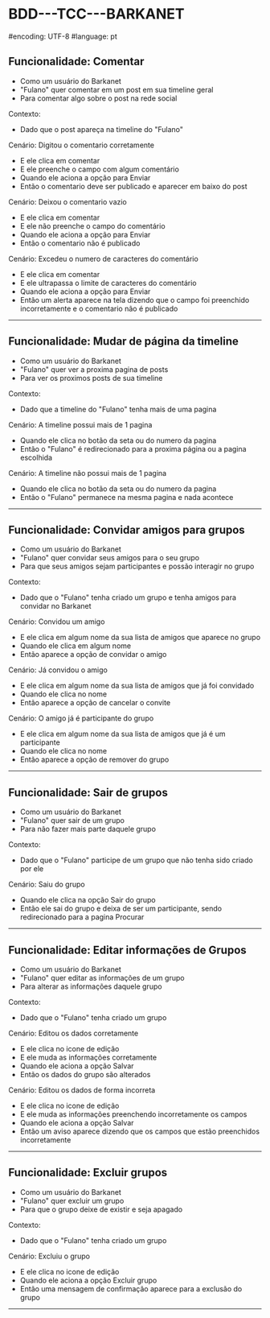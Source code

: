 # BDD---TCC---BARKANET
#encoding: UTF-8
#language: pt

Funcionalidade: Comentar
-
 - Como um usuário do Barkanet
 - "Fulano" quer comentar em um post em sua timeline geral
 - Para comentar algo sobre o post na rede social

Contexto:
 - Dado que o post apareça na timeline do "Fulano"

Cenário: Digitou o comentario corretamente
 - E ele clica em comentar
 - E ele preenche o campo com algum comentário
 - Quando ele aciona a opção para Enviar
 - Então o comentario deve ser publicado e aparecer em baixo do post

Cenário: Deixou o comentario vazio
 - E ele clica em comentar
 - E ele não preenche o campo do comentário
 - Quando ele aciona a opção para Enviar
 - Então o comentario não é publicado

Cenário: Excedeu o numero de caracteres do comentário
 - E ele clica em comentar
 - E ele ultrapassa o limite de caracteres do comentário
 - Quando ele aciona a opção para Enviar
 - Então um alerta aparece na tela dizendo que o campo foi preenchido incorretamente e o comentario não é publicado

--------------------------------------------------------------------------------------------------------------

Funcionalidade: Mudar de página da timeline
-
 - Como um usuário do Barkanet
 - "Fulano" quer ver a proxima pagina de posts
 - Para ver os proximos posts de sua timeline

Contexto:
 - Dado que a timeline do "Fulano" tenha mais de uma pagina

Cenário: A timeline possui mais de 1 pagina
 - Quando ele clica no botão da seta ou do numero da pagina
 - Então o "Fulano" é redirecionado para a proxima página ou a pagina escolhida

Cenário: A timeline não possui mais de 1 pagina
 - Quando ele clica no botão da seta ou do numero da pagina
 - Então o "Fulano" permanece na mesma pagina e nada acontece

--------------------------------------------------------------------------------------------------------------

Funcionalidade: Convidar amigos para grupos
-
 - Como um usuário do Barkanet
 - "Fulano" quer convidar seus amigos para o seu grupo
 - Para que seus amigos sejam participantes e possão interagir no grupo

Contexto:
 - Dado que o "Fulano" tenha criado um grupo e tenha amigos para convidar no Barkanet

Cenário: Convidou um amigo
 - E ele clica em algum nome da sua lista de amigos que aparece no grupo
 - Quando ele clica em algum nome
 - Então aparece a opção de convidar o amigo

Cenário: Já convidou o amigo
 - E ele clica em algum nome da sua lista de amigos que já foi convidado
 - Quando ele clica no nome
 - Então aparece a opção de cancelar o convite

Cenário: O amigo já é participante do grupo
 - E ele clica em algum nome da sua lista de amigos que já é um participante
 - Quando ele clica no nome
 - Então aparece a opção de remover do grupo

--------------------------------------------------------------------------------------------------------------

Funcionalidade: Sair de grupos
-
 - Como um usuário do Barkanet
 - "Fulano" quer sair de um grupo
 - Para não fazer mais parte daquele grupo

Contexto:
 - Dado que o "Fulano" participe de um grupo que não tenha sido criado por ele

Cenário: Saiu do grupo
 - Quando ele clica na opção Sair do grupo
 - Então ele sai do grupo e deixa de ser um participante, sendo redirecionado para a pagina Procurar

--------------------------------------------------------------------------------------------------------------

Funcionalidade: Editar informações de Grupos
-
 - Como um usuário do Barkanet
 - "Fulano" quer editar as informações de um grupo
 - Para alterar as informações daquele grupo

Contexto:
 - Dado que o "Fulano" tenha criado um grupo

Cenário: Editou os dados corretamente
 - E ele clica no icone de edição
 - E ele muda as informações corretamente
 - Quando ele aciona a opção Salvar
 - Então os dados do grupo são alterados

Cenário: Editou os dados de forma incorreta
 - E ele clica no icone de edição
 - E ele muda as informações preenchendo incorretamente os campos
 - Quando ele aciona a opção Salvar
 - Então um aviso aparece dizendo que os campos que estão preenchidos incorretamente

--------------------------------------------------------------------------------------------------------------

Funcionalidade: Excluir grupos
-
 - Como um usuário do Barkanet
 - "Fulano" quer excluir um grupo
 - Para que o grupo deixe de existir e seja apagado

Contexto:
 - Dado que o "Fulano" tenha criado um grupo

Cenário: Excluiu o grupo
 - E ele clica no icone de edição
 - Quando ele aciona a opção Excluir grupo
 - Então uma mensagem de confirmação aparece para a exclusão do grupo

--------------------------------------------------------------------------------------------------------------